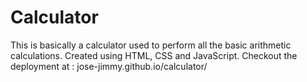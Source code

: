 # Calculator
This is basically a calculator used to perform all the basic arithmetic calculations. Created using HTML, CSS and JavaScript.
Checkout the deployment at : jose-jimmy.github.io/calculator/
